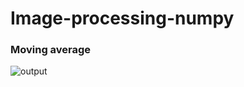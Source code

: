 # Image-processing-numpy
### Moving average
![output](https://github.com/user-attachments/assets/c6554649-2a2c-4e3c-b063-4338d8fc607f)   

